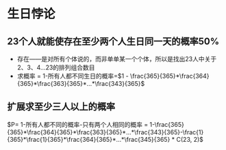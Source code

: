 # 生日悖论

## 23个人就能使存在**至少两个**人生日同一天的概率50%

- 存在——是对所有个体说的，而非单单某一个个体，所以是找出23人中关于2、3、4...23的排列组合数目
- 求概率 = 1-所有人都不同生日的概率=$1 - \frac{365}{365}*\frac{364}{365}*\frac{363}{365}*...*\frac{343}{365}$


## 扩展求至少三人以上的概率

$P= 1-所有人都不同的概率-只有两个人相同的概率 = 1-\frac{365}{365}*\frac{364}{365}*\frac{363}{365}*...*\frac{343}{365}-\frac{1}{365}*\frac{1}{365}*\frac{364}{365}*...*\frac{345}{365} * C(23, 2)$

